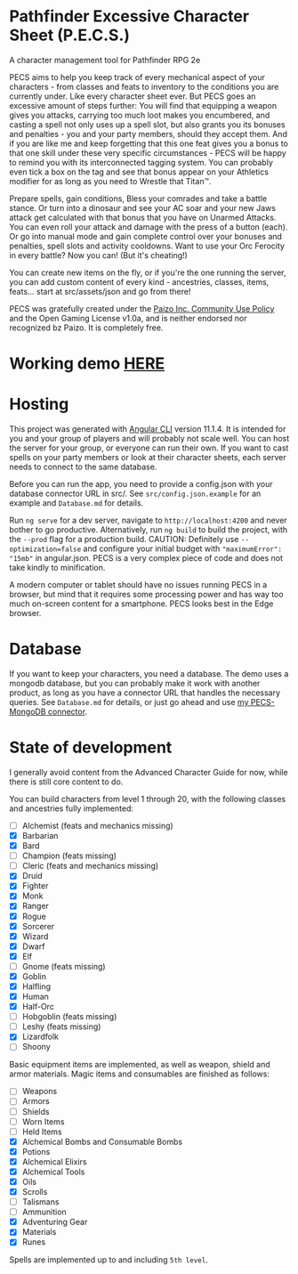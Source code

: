 # Pathfinder Excessive Character Sheet (P.E.C.S.)

A character management tool for Pathfinder RPG 2e

PECS aims to help you keep track of every mechanical aspect of your characters - from classes and feats to inventory to the conditions you are currently under. Like every character sheet ever. But PECS goes an excessive amount of steps further: You will find that equipping a weapon gives you attacks, carrying too much loot makes you encumbered, and casting a spell not only uses up a spell slot, but also grants you its bonuses and penalties - you and your party members, should they accept them. And if you are like me and keep forgetting that this one feat gives you a bonus to that one skill under these very specific circumstances - PECS will be happy to remind you with its interconnected tagging system. You can probably even tick a box on the tag and see that bonus appear on your Athletics modifier for as long as you need to Wrestle that Titan™.

Prepare spells, gain conditions, Bless your comrades and take a battle stance. Or turn into a dinosaur and see your AC soar and your new Jaws attack get calculated with that bonus that you have on Unarmed Attacks. You can even roll your attack and damage with the press of a button (each). Or go into manual mode and gain complete control over your bonuses and penalties, spell slots and activity cooldowns. Want to use your Orc Ferocity in every battle? Now you can! (But it's cheating!)

You can create new items on the fly, or if you're the one running the server, you can add custom content of every kind - ancestries, classes, items, feats... start at src/assets/json and go from there!

PECS was gratefully created under the [Paizo Inc. Community Use Policy](https://paizo.com/community/communityuse) and the Open Gaming License v1.0a, and is neither endorsed nor recognized bz Paizo. It is completely free.

# Working demo [HERE](http://bukiro.github.io/PECS-Demo)

# Hosting

This project was generated with [Angular CLI](https://github.com/angular/angular-cli) version 11.1.4. It is intended for you and your group of players and will probably not scale well. You can host the server for your group, or everyone can run their own. If you want to cast spells on your party members or look at their character sheets, each server needs to connect to the same database.

Before you can run the app, you need to provide a config.json with your database connector URL in src/. See `src/config.json.example` for an example and `Database.md` for details.

Run `ng serve` for a dev server, navigate to `http://localhost:4200` and never bother to go productive. Alternatively, run `ng build` to build the project, with the `--prod` flag for a production build. CAUTION: Definitely use `--optimization=false` and configure your initial budget with `"maximumError": "15mb"` in angular.json. PECS is a very complex piece of code and does not take kindly to minification.

A modern computer or tablet should have no issues running PECS in a browser, but mind that it requires some processing power and has way too much on-screen content for a smartphone. PECS looks best in the Edge browser.

# Database

If you want to keep your characters, you need a database. The demo uses a mongodb database, but you can probably make it work with another product, as long as you have a connector URL that handles the necessary queries. See `Database.md` for details, or just go ahead and use [my PECS-MongoDB connector](https://github.com/bukiro/PECS-MongoDB-Connector).

# State of development

I generally avoid content from the Advanced Character Guide for now, while there is still core content to do.

You can build characters from level 1 through 20, with the following classes and ancestries fully implemented:

- [ ] Alchemist (feats and mechanics missing)
- [x] Barbarian
- [x] Bard
- [ ] Champion (feats missing)
- [ ] Cleric (feats and mechanics missing)
- [x] Druid
- [x] Fighter
- [x] Monk
- [x] Ranger
- [x] Rogue
- [x] Sorcerer
- [x] Wizard
- [x] Dwarf
- [x] Elf
- [ ] Gnome (feats missing)
- [x] Goblin
- [x] Halfling
- [x] Human
- [x] Half-Orc
- [ ] Hobgoblin (feats missing)
- [ ] Leshy (feats missing)
- [x] Lizardfolk
- [ ] Shoony

Basic equipment items are implemented, as well as weapon, shield and armor materials. Magic items and consumables are finished as follows:

- [ ] Weapons
- [ ] Armors
- [ ] Shields
- [ ] Worn Items
- [ ] Held Items
- [x] Alchemical Bombs and Consumable Bombs
- [x] Potions
- [x] Alchemical Elixirs
- [x] Alchemical Tools
- [x] Oils
- [x] Scrolls
- [ ] Talismans
- [ ] Ammunition
- [x] Adventuring Gear
- [x] Materials
- [x] Runes

Spells are implemented up to and including `5th level`.